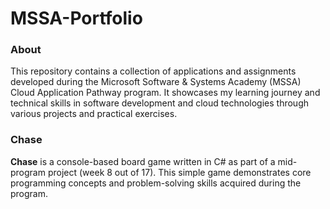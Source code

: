 # MSSA-Portfolio

### About
This repository contains a collection of applications and assignments developed during the Microsoft Software & Systems Academy (MSSA) Cloud Application Pathway program. It showcases my learning journey and technical skills in software development and cloud technologies through various projects and practical exercises.

### Chase
**Chase** is a console-based board game written in C# as part of a mid-program project (week 8 out of 17). This simple game demonstrates core programming concepts and problem-solving skills acquired during the program.
